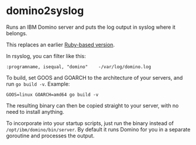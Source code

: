 # domino2syslog

Runs an IBM Domino server and puts the log output in syslog where it belongs.

This replaces an earlier [Ruby-based version](https://gist.github.com/lpar/1092788).

In rsyslog, you can filter like this:

    :programname, isequal, "domino"    -/var/log/domino.log

To build, set GOOS and GOARCH to the architecture of your servers, and run
`go build -v`. Example:

    GOOS=linux GOARCH=amd64 go build -v

The resulting binary can then be copied straight to your server, with no need 
to install anything.

To incorporate into your startup scripts, just run the binary instead 
of `/opt/ibm/domino/bin/server`. By default it runs Domino for you in a
separate goroutine and processes the output.

